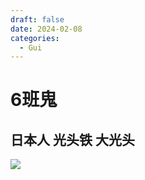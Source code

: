 ```yaml
---
draft: false
date: 2024-02-08 
categories:
  - Gui
---
```

# 6班鬼

## 日本人 光头铁 大光头

![](https://pic.imgdb.cn/item/65c3b92b9f345e8d039092eb.png)